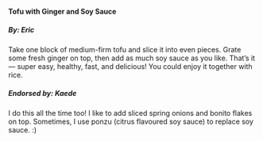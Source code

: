 
**Tofu with Ginger and Soy Sauce**

##### By: Eric

Take one block of medium-firm tofu and slice it into even pieces. Grate some fresh ginger on top, then add as much soy sauce as you like. That’s it — super easy, healthy, fast, and delicious! You could enjoy it together with rice.

##### Endorsed by: Kaede
I do this all the time too! I like to add sliced spring onions and bonito flakes on top. Sometimes, I use ponzu (citrus flavoured soy sauce) to replace soy sauce. :)
